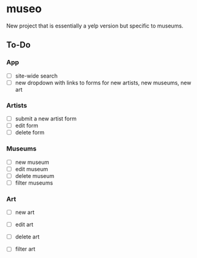 # museo

New project that is essentially a yelp version but specific to museums.

## To-Do
### App
- [ ] site-wide search
- [ ] new dropdown with links to forms for new artists, new museums, new art

### Artists
- [ ] submit a new artist form
- [ ] edit form
- [ ] delete form

### Museums
- [ ] new museum
- [ ] edit museum
- [ ] delete museum
- [ ] filter museums

### Art
- [ ] new art
- [ ] edit art
- [ ] delete art
- [ ] filter art

